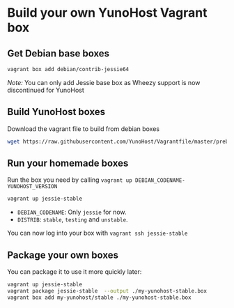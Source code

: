 # Build your own YunoHost Vagrant box

## Get Debian base boxes

```bash
vagrant box add debian/contrib-jessie64
```

*Note:* You can only add Jessie base box as Wheezy support is now discontinued for YunoHost

## Build YunoHost boxes

Download the vagrant file to build from debian boxes

```bash
wget https://raw.githubusercontent.com/YunoHost/Vagrantfile/master/prebuild/Vagrantfile
```

## Run your homemade boxes

Run the box you need by calling `vagrant up DEBIAN_CODENAME-YUNOHOST_VERSION`

```bash
vagrant up jessie-stable
```

- `DEBIAN_CODENAME`: Only `jessie` for now.
- `DISTRIB`: `stable`, `testing` and `unstable`.

You can now log into your box with `vagrant ssh jessie-stable`

## Package your own boxes

You can package it to use it more quickly later:

```bash
vagrant up jessie-stable
vagrant package jessie-stable  --output ./my-yunohost-stable.box
vagrant box add my-yunohost/stable ./my-yunohost-stable.box
```
